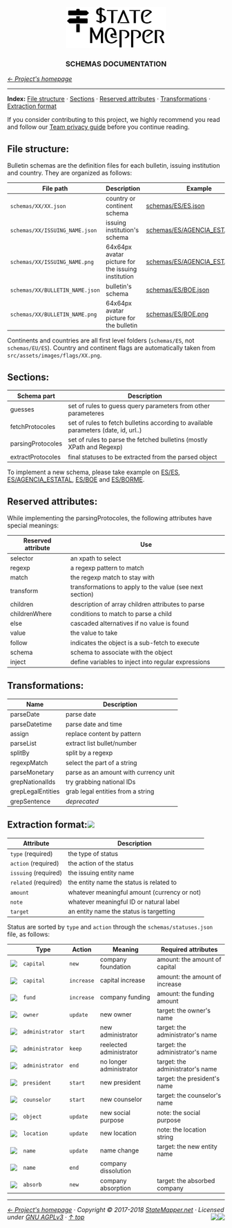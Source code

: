 <div align="center" id="top">
	<a href="https://github.com/StateMapper/StateMapper#top" title="Go to the project's homepage"><img src="https://github.com/StateMapper/StateMapper/blob/master/documentation/logo/logo-manuals.png" /></a><br>
	<h3 align="center">SCHEMAS DOCUMENTATION</h3>
</div>

*[&larr; Project's homepage](https://github.com/StateMapper/StateMapper#top)*

-----


**Index:** [File structure](#file-structure) · [Sections](#sections) · [Reserved attributes](#reserved-attributes) · [Transformations](#transformations) · [Extraction format](#extraction-format)

If you consider contributing to this project, we highly recommend you read and follow our [Team privacy guide](PRIVACY.md#top) before you continue reading.



## File structure:

Bulletin schemas are the definition files for each bulletin, issuing institution and country. They are organized as follows:

| File path | Description | Example |
| ------------ | --------------- | ------- |
| ```schemas/XX/XX.json``` | country or continent schema | [schemas/ES/ES.json](../../schemas/ES/ES.json) |
| ```schemas/XX/ISSUING_NAME.json``` | issuing institution's schema | [schemas/ES/AGENCIA_ESTATAL.json](../../schemas/ES/AGENCIA_ESTATAL.json) |
| ```schemas/XX/ISSUING_NAME.png``` | 64x64px avatar picture for the issuing institution | [schemas/ES/AGENCIA_ESTATAL.png](../../schemas/ES/AGENCIA_ESTATAL.png) |
| ```schemas/XX/BULLETIN_NAME.json``` | bulletin's schema | [schemas/ES/BOE.json](../../schemas/ES/BOE.json) |
| ```schemas/XX/BULLETIN_NAME.png``` | 64x64px avatar picture for the bulletin | [schemas/ES/BOE.png](../../schemas/ES/BOE.png) |

Continents and countries are all first level folders (```schemas/ES```, not ```schemas/EU/ES```). Country and continent flags are automatically taken from ```src/assets/images/flags/XX.png```.

## Sections:

| Schema part | Description |
| ----- | ----- |
| guesses | set of rules to guess query parameters from other parameteres |
| fetchProtocoles | set of rules to fetch bulletins according to available parameters (date, id, url..) |
| parsingProtocoles | set of rules to parse the fetched bulletins (mostly XPath and Regexp) |
| extractProtocoles | final statuses to be extracted from the parsed object |

To implement a new schema, please take example on [ES/ES](../../schemas/ES/ES.json), [ES/AGENCIA_ESTATAL](../../schemas/ES/AGENCIA_ESTATAL.json), [ES/BOE](../../schemas/ES/BOE.json) and [ES/BORME](../../schemas/ES/BORME.json).

## Reserved attributes:

While implementing the parsingProtocoles, the following attributes have special meanings:

| Reserved attribute | Use |
| ---- | ---- |
| selector | an xpath to select
| regexp | a regexp pattern to match |
| match | the regexp match to stay with |
| transform | transformations to apply to the value (see next section) |
| children | description of array children attributes to parse |
| childrenWhere | conditions to match to parse a child |
| else | cascaded alternatives if no value is found |
| value | the value to take |
| follow | indicates the object is a sub-fetch to execute |
| schema | schema to associate with the object |
| inject | define variables to inject into regular expressions |


## Transformations:

| Name | Description |
| ----- | ---- |
| parseDate | parse date |
| parseDatetime | parse date and time |
| assign | replace content by pattern |
| parseList | extract list bullet/number |
| splitBy | split by a regexp |
| regexpMatch | select the part of a string |
| parseMonetary | parse as an amount with currency unit |
| grepNationalIds | try grabbing national IDs |
| grepLegalEntities | grab legal entities from a string |
| grepSentence | *deprecated* |


## Extraction format:<img src="https://img.shields.io/badge/state-draft-red.svg?style=flat-square" />

| Attribute | Description |
| ---- | ---- |
| ```type``` (required) | the type of status |
| ```action``` (required) | the action of the status |
| ```issuing``` (required) | the issuing entity name |
| ```related``` (required) | the entity name the status is related to |
| ```amount``` | whatever meaningful amount (currency or not) |
| ```note``` | whatever meaningful ID or natural label |
| ```target``` | an entity name the status is targetting |

Status are sorted by ```type``` and ```action``` through the ```schemas/statuses.json``` file, as follows:



| | Type | Action | Meaning | Required attributes |
| ---- | ---- | ----- | ----- | ---- |
| <img src="https://statemapper.net/src/addons/fontawesome_favicons/birthday-cake.ico" valign="middle" /> | ```capital``` | ```new``` | company foundation | amount: the amount of capital | 
| <img src="https://statemapper.net/src/addons/fontawesome_favicons/money.ico" valign="middle" /> | ```capital``` | ```increase``` | capital increase | amount: the amount of increase | 
| <img src="https://statemapper.net/src/addons/fontawesome_favicons/credit-card.ico" valign="middle" /> | ```fund``` | ```increase``` | company funding | amount: the funding amount | 
| <img src="https://statemapper.net/src/addons/fontawesome_favicons/user-circle-o.ico" valign="middle" /> | ```owner``` | ```update``` | new owner | target: the owner's name | 
| <img src="https://statemapper.net/src/addons/fontawesome_favicons/user-plus.ico" valign="middle" /> | ```administrator``` | ```start``` | new administrator | target: the administrator's name | 
| <img src="https://statemapper.net/src/addons/fontawesome_favicons/user.ico" valign="middle" /> | ```administrator``` | ```keep``` | reelected administrator | target: the administrator's name | 
| <img src="https://statemapper.net/src/addons/fontawesome_favicons/user-times.ico" valign="middle" /> | ```administrator``` | ```end``` | no longer administrator | target: the administrator's name | 
| <img src="https://statemapper.net/src/addons/fontawesome_favicons/user-plus.ico" valign="middle" /> | ```president``` | ```start``` | new president | target: the president's name | 
| <img src="https://statemapper.net/src/addons/fontawesome_favicons/user-plus.ico" valign="middle" /> | ```counselor``` | ```start``` | new counselor | target: the counselor's name | 
| <img src="https://statemapper.net/src/addons/fontawesome_favicons/file-o.ico" valign="middle" /> | ```object``` | ```update``` | new social purpose | note: the social purpose | 
| <img src="https://statemapper.net/src/addons/fontawesome_favicons/map-marker.ico" valign="middle" /> | ```location``` | ```update``` | new location | note: the location string | 
| <img src="https://statemapper.net/src/addons/fontawesome_favicons/exchange.ico" valign="middle" /> | ```name``` | ```update``` | name change | target: the new entity name | 
| <img src="https://statemapper.net/src/addons/fontawesome_favicons/times.ico" valign="middle" /> | ```name``` | ```end``` | company dissolution |  | 
| <img src="https://statemapper.net/src/addons/fontawesome_favicons/shopping-cart.ico" valign="middle" /> | ```absorb``` | ```new``` | company absorption | target: the absorbed company | 




-----

*[&larr; Project's homepage](https://github.com/StateMapper/StateMapper#top) · Copyright &copy; 2017-2018 [StateMapper.net](https://statemapper.net) · Licensed under [GNU AGPLv3](../../LICENSE) · [&uarr; top](#top)* <img src="[![Bitbucket issues](https://img.shields.io/bitbucket/issues/atlassian/python-bitbucket.svg?style=social" align="right" /> <a href="https://statemapper.net" target="_blank"><img src="http://hits.dwyl.com/StateMapper/StateMapper.svg?style=flat-square" align="right" /></a>
